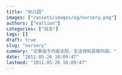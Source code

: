 ```yaml
---
title: "幼儿园"
images: ["/assets/images/og/nursery.png"]
authors: ["eallion"]
categories: ["日志"]
tags: []
draft: true
slug: "nursery"
summary: "文章由于内容太短，无法得知具体内容。"
date: "2011-05-26 16:09:47"
lastmod: "2011-05-26 16:09:47"
---
```



